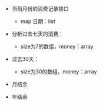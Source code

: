 - 当前月份的消费记录接口
  - map 日期：list
- 分析过去七天的消费：
  - size为7的数组，money：array
- 过去30天：
  - size为30的数组，money：array

- 月结余
- 年结余